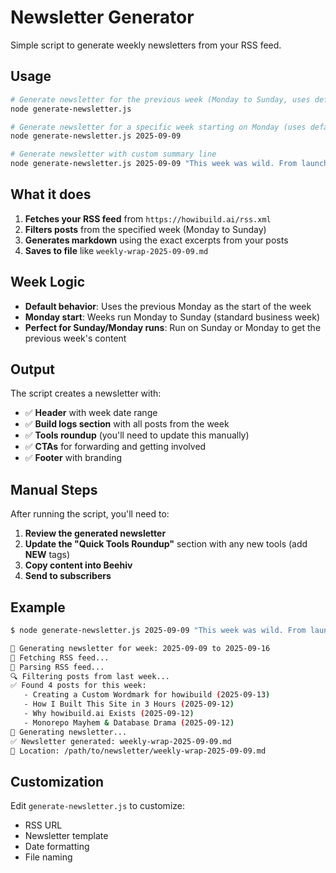 # Newsletter Generator

Simple script to generate weekly newsletters from your RSS feed.

## Usage

```bash
# Generate newsletter for the previous week (Monday to Sunday, uses default summary)
node generate-newsletter.js

# Generate newsletter for a specific week starting on Monday (uses default summary)
node generate-newsletter.js 2025-09-09

# Generate newsletter with custom summary line
node generate-newsletter.js 2025-09-09 "This week was wild. From launching the site in 3 hours to fixing database dramas and creating custom wordmarks, here's what went down in the trenches:"
```

## What it does

1. **Fetches your RSS feed** from `https://howibuild.ai/rss.xml`
2. **Filters posts** from the specified week (Monday to Sunday)
3. **Generates markdown** using the exact excerpts from your posts
4. **Saves to file** like `weekly-wrap-2025-09-09.md`

## Week Logic

- **Default behavior**: Uses the previous Monday as the start of the week
- **Monday start**: Weeks run Monday to Sunday (standard business week)
- **Perfect for Sunday/Monday runs**: Run on Sunday or Monday to get the previous week's content

## Output

The script creates a newsletter with:
- ✅ **Header** with week date range
- ✅ **Build logs section** with all posts from the week
- ✅ **Tools roundup** (you'll need to update this manually)
- ✅ **CTAs** for forwarding and getting involved
- ✅ **Footer** with branding

## Manual Steps

After running the script, you'll need to:

1. **Review the generated newsletter**
2. **Update the "Quick Tools Roundup"** section with any new tools (add **NEW** tags)
3. **Copy content into Beehiv**
4. **Send to subscribers**

## Example

```bash
$ node generate-newsletter.js 2025-09-09 "This week was wild. From launching the site in 3 hours to fixing database dramas and creating custom wordmarks, here's what went down in the trenches:"

📰 Generating newsletter for week: 2025-09-09 to 2025-09-16
📡 Fetching RSS feed...
📝 Parsing RSS feed...
🔍 Filtering posts from last week...
✅ Found 4 posts for this week:
   - Creating a Custom Wordmark for howibuild (2025-09-13)
   - How I Built This Site in 3 Hours (2025-09-12)
   - Why howibuild.ai Exists (2025-09-12)
   - Monorepo Mayhem & Database Drama (2025-09-12)
📰 Generating newsletter...
✅ Newsletter generated: weekly-wrap-2025-09-09.md
📁 Location: /path/to/newsletter/weekly-wrap-2025-09-09.md
```

## Customization

Edit `generate-newsletter.js` to customize:
- RSS URL
- Newsletter template
- Date formatting
- File naming
